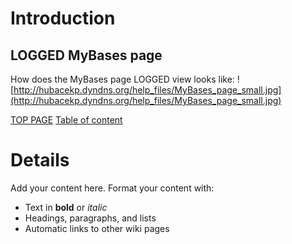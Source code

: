 # Introduction #



## LOGGED MyBases page ##

How does the MyBases page LOGGED view looks like:
![http://hubacekp.dyndns.org/help_files/MyBases_page_small.jpg](http://hubacekp.dyndns.org/help_files/MyBases_page_small.jpg)

[TOP PAGE](Youdrone_help.md)
[Table of content](#Introduction.md)



# Details #

Add your content here.  Format your content with:
  * Text in **bold** or _italic_
  * Headings, paragraphs, and lists
  * Automatic links to other wiki pages